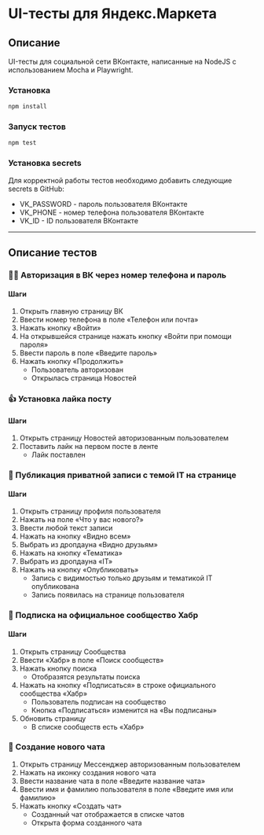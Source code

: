 # UI-тесты для Яндекс.Маркета
## Описание
UI-тесты для социальной сети ВКонтакте, написанные на NodeJS с использованием Mocha и Playwright.
### Установка
```bash
npm install
```

### Запуск тестов
```bash
npm test
```

### Установка secrets
Для корректной работы тестов необходимо добавить следующие secrets в GitHub:
- VK_PASSWORD - пароль пользователя ВКонтакте
- VK_PHONE - номер телефона пользователя ВКонтакте
- VK_ID - ID пользователя ВКонтакте
____

## Описание тестов
### 👩‍💻 Авторизация в ВК через номер телефона и пароль
#### Шаги
1. Открыть главную страницу ВК
2. Ввести номер телефона в поле «Телефон или почта»
3. Нажать кнопку «Войти»
4. На открывшейся странице нажать кнопку «Войти при помощи пароля»
5. Ввести пароль в поле «Введите пароль»
6. Нажать кнопку «Продолжить»
   - Пользователь авторизован
   - Открылась страница Новостей
### 👍 Установка лайка посту
#### Шаги
1. Открыть страницу Новостей авторизованным пользователем
2. Поставить лайк на первом посте в ленте
   - Лайк поставлен
### 📜 Публикация приватной записи с темой IT на странице
#### Шаги
1. Открыть страницу профиля пользователя
2. Нажать на поле «Что у вас нового?»
3. Ввести любой текст записи
4. Нажать на кнопку «Видно всем»
5. Выбрать из дропдауна «Видно друзьям»
6. Нажать на кнопку «Тематика»
7. Выбрать из дропдауна «IT»
8. Нажать на кнопку «Опубликовать»
   - Запись с видимостью только друзьям и тематикой IT опубликована
   - Запись появилась на странице пользователя
### 📢 Подписка на официальное сообщество Хабр
#### Шаги
1. Открыть страницу Сообщества
2. Ввести «Хабр» в поле «Поиск сообществ»
3. Нажать кнопку поиска
   - Отобразятся результаты поиска
4. Нажать на кнопку «Подписаться» в строке официального сообщества «Хабр»
   - Пользователь подписан на сообщество
   - Кнопка «Подписаться» изменится на «Вы подписаны»
5. Обновить страницу
   - В списке сообществ есть «Хабр»
### 💬️ Создание нового чата
1. Открыть страницу Мессенджер авторизованным пользователем
2. Нажать на иконку создания нового чата
3. Ввести название чата в поле «Введите название чата»
4. Ввести имя и фамилию пользователя в поле «Введите имя или фамилию»
5. Нажать кнопку «Создать чат»
   - Созданный чат отображается в списке чатов
   - Открыта форма созданного чата